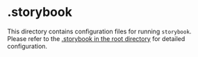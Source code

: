 # .storybook

This directory contains configuration files for running `storybook`.  
Please refer to the [.storybook in the root directory](../../../.storybook/README.md) for detailed configuration.
